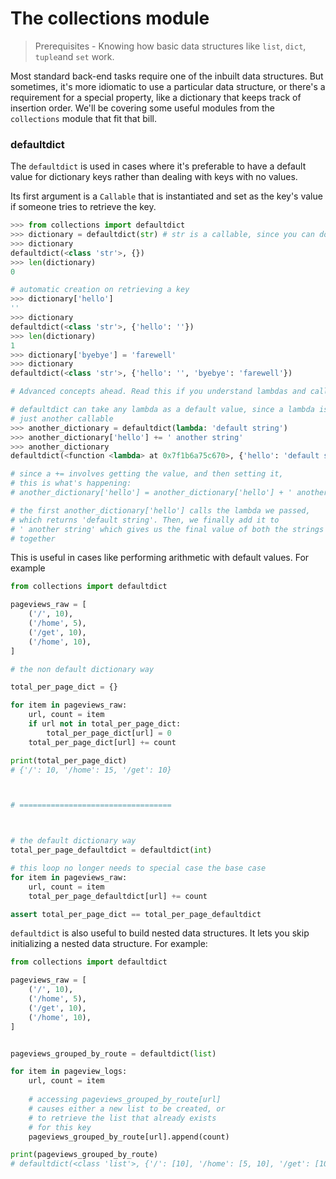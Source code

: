 # The collections module

> Prerequisites - Knowing how basic data structures like `list`, `dict`, `tuple`and `set` work.

Most standard back-end tasks require one of the inbuilt data structures. But sometimes, it's more idiomatic to use a particular data structure, or there's a requirement for a special property, like a dictionary that keeps track of insertion order. We'll be covering some useful modules from the `collections` module that fit that bill.

### defaultdict

The `defaultdict` is used in cases where it's preferable to have a default value for dictionary keys rather than dealing with keys with no values. 

Its first argument is a `Callable` that is instantiated and set as the key's value if someone tries to retrieve the key.

```python
>>> from collections import defaultdict
>>> dictionary = defaultdict(str) # str is a callable, since you can do str() and get back a string
>>> dictionary
defaultdict(<class 'str'>, {})
>>> len(dictionary)
0

# automatic creation on retrieving a key
>>> dictionary['hello']
''
>>> dictionary
defaultdict(<class 'str'>, {'hello': ''})
>>> len(dictionary)
1
>>> dictionary['byebye'] = 'farewell'
>>> dictionary
defaultdict(<class 'str'>, {'hello': '', 'byebye': 'farewell'})

# Advanced concepts ahead. Read this if you understand lambdas and callables

# defaultdict can take any lambda as a default value, since a lambda is
# just another callable
>>> another_dictionary = defaultdict(lambda: 'default string')
>>> another_dictionary['hello'] += ' another string'
>>> another_dictionary
defaultdict(<function <lambda> at 0x7f1b6a75c670>, {'hello': 'default string another string'})

# since a += involves getting the value, and then setting it,
# this is what's happening:
# another_dictionary['hello'] = another_dictionary['hello'] + ' another string'

# the first another_dictionary['hello'] calls the lambda we passed,
# which returns 'default string'. Then, we finally add it to 
# ' another string' which gives us the final value of both the strings
# together
```

This is useful in cases like performing arithmetic with default values. For example

```python
from collections import defaultdict

pageviews_raw = [
    ('/', 10),
    ('/home', 5),
    ('/get', 10),
    ('/home', 10),
]

# the non default dictionary way

total_per_page_dict = {}

for item in pageviews_raw:
    url, count = item
    if url not in total_per_page_dict:
        total_per_page_dict[url] = 0
    total_per_page_dict[url] += count

print(total_per_page_dict)
# {'/': 10, '/home': 15, '/get': 10}



# ==================================



# the default dictionary way
total_per_page_defaultdict = defaultdict(int)

# this loop no longer needs to special case the base case
for item in pageviews_raw:
    url, count = item
    total_per_page_defaultdict[url] += count

assert total_per_page_dict == total_per_page_defaultdict
```

`defaultdict` is also useful to build nested data structures. It lets you skip initializing a nested data structure. For example:

```python
from collections import defaultdict

pageviews_raw = [
    ('/', 10),
    ('/home', 5),
    ('/get', 10),
    ('/home', 10),
]


pageviews_grouped_by_route = defaultdict(list)

for item in pageview_logs:
    url, count = item
    
    # accessing pageviews_grouped_by_route[url]
    # causes either a new list to be created, or
    # to retrieve the list that already exists 
    # for this key
    pageviews_grouped_by_route[url].append(count)

print(pageviews_grouped_by_route)
# defaultdict(<class 'list'>, {'/': [10], '/home': [5, 10], '/get': [10]})
```





